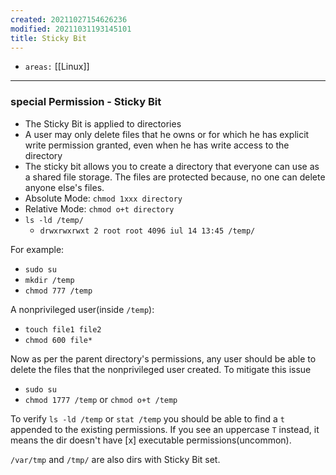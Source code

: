 ```yaml
---
created: 20211027154626236
modified: 20211031193145101
title: Sticky Bit
---
```


- `areas:` [[Linux]]

---

### special Permission - Sticky Bit

- The Sticky Bit is applied to directories
- A user may only delete files that he owns or for which he has explicit write permission granted, even when he has write access to the directory
- The sticky bit allows you to create a directory that everyone can use as a shared file storage. The files are protected because, no one can delete anyone else's files.
- Absolute Mode: `chmod 1xxx directory`
- Relative Mode: `chmod o+t directory`
- `ls -ld /temp/`
  - `drwxrwxrwxt 2 root root 4096 iul 14 13:45 /temp/`

For example:

- `sudo su`
- `mkdir /temp`
- `chmod 777 /temp`

A nonprivileged user(inside `/temp`):

- `touch file1 file2`
- `chmod 600 file*`

Now as per the parent directory's permissions, any user should be able to delete the files that the nonprivileged user created. To mitigate this issue

- `sudo su`
- `chmod 1777 /temp` or `chmod o+t /temp`

To verify `ls -ld /temp` or `stat /temp` you should be able to find a `t` appended to the existing permissions. If you see an uppercase `T` instead, it means the dir doesn't have [x] executable permissions(uncommon).

`/var/tmp` and `/tmp/` are also dirs with Sticky Bit set.
